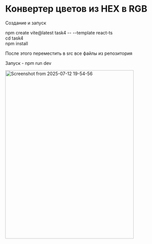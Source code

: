 # Конвертер цветов из HEX в RGB

Создание и запуск 

npm create vite@latest task4 -- --template react-ts\
cd task4\
npm install

После этого переместить в src все файлы из репозитория 

Запуск - npm run dev

<img width="405" height="531" alt="Screenshot from 2025-07-12 19-54-56" src="https://github.com/user-attachments/assets/d37600bd-e356-4f6c-8aab-b155ec7c3f08" />

